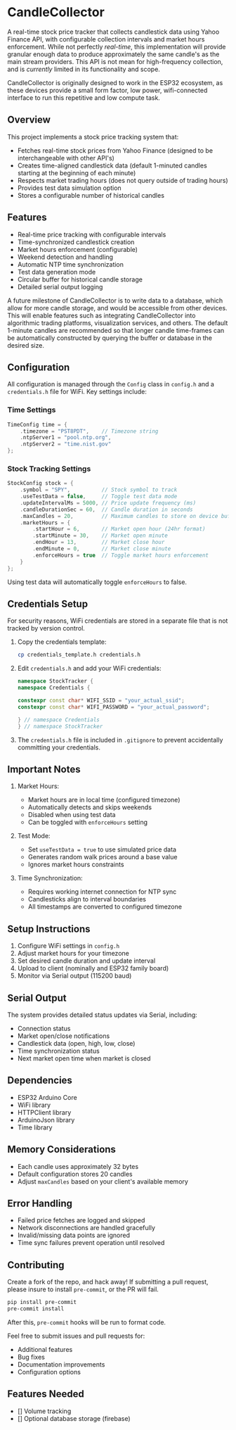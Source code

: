 # CandleCollector
A real-time stock price tracker that collects candlestick data using Yahoo Finance API, with configurable collection intervals and market hours enforcement. While not perfectly *real-time*, this implementation will provide granular enough data to produce approximately the same candle's as the main stream providers. This API is not mean for high-frequency collection, and is *currently* limited in its functionality and scope. 

CandleCollector is originally designed to work in the ESP32 ecosystem, as these devices provide a small form factor, low power, wifi-connected interface to run this repetitive and low compute task.

## Overview

This project implements a stock price tracking system that:
- Fetches real-time stock prices from Yahoo Finance (designed to be interchangeable with other API's)
- Creates time-aligned candlestick data (default 1-minuted candles starting at the beginning of each minute)
- Respects market trading hours (does not query outside of trading hours)
- Provides test data simulation option
- Stores a configurable number of historical candles

## Features

- Real-time price tracking with configurable intervals
- Time-synchronized candlestick creation
- Market hours enforcement (configurable)
- Weekend detection and handling
- Automatic NTP time synchronization
- Test data generation mode
- Circular buffer for historical candle storage
- Detailed serial output logging

A future milestone of CandleCollector is to write data to a database, which allow for more candle storage, and would be accessible from other devices. This will enable features such as integrating CandleCollector into algorithmic trading platforms, visualization services, and others. The default 1-minute candles are recommended so that longer candle time-frames can be automatically constructed by querying the buffer or database in the desired size.

## Configuration

All configuration is managed through the `Config` class in `config.h` and a `credentials.h` file for WiFi. Key settings include:

### Time Settings
```cpp
TimeConfig time = {
    .timezone = "PST8PDT",    // Timezone string
    .ntpServer1 = "pool.ntp.org",
    .ntpServer2 = "time.nist.gov"
};
```

### Stock Tracking Settings
```cpp
StockConfig stock = {
    .symbol = "SPY",          // Stock symbol to track
    .useTestData = false,     // Toggle test data mode
    .updateIntervalMs = 5000, // Price update frequency (ms)
    .candleDurationSec = 60,  // Candle duration in seconds
    .maxCandles = 20,         // Maximum candles to store on device buffer
    .marketHours = {
        .startHour = 6,       // Market open hour (24hr format)
        .startMinute = 30,    // Market open minute
        .endHour = 13,        // Market close hour
        .endMinute = 0,       // Market close minute
        .enforceHours = true  // Toggle market hours enforcement
    }
};
```
Using test data will automatically toggle `enforceHours` to false.

## Credentials Setup

For security reasons, WiFi credentials are stored in a separate file that is not tracked by version control.

1. Copy the credentials template:
   ```bash
   cp credentials_template.h credentials.h
   ```

2. Edit `credentials.h` and add your WiFi credentials:
   ```cpp
   namespace StockTracker {
   namespace Credentials {
   
   constexpr const char* WIFI_SSID = "your_actual_ssid";
   constexpr const char* WIFI_PASSWORD = "your_actual_password";
   
   } // namespace Credentials
   } // namespace StockTracker
   ```

3. The `credentials.h` file is included in `.gitignore` to prevent accidentally committing your credentials.


## Important Notes

1. Market Hours:
   - Market hours are in local time (configured timezone)
   - Automatically detects and skips weekends
   - Disabled when using test data
   - Can be toggled with `enforceHours` setting

2. Test Mode:
   - Set `useTestData = true` to use simulated price data
   - Generates random walk prices around a base value
   - Ignores market hours constraints

3. Time Synchronization:
   - Requires working internet connection for NTP sync
   - Candlesticks align to interval boundaries
   - All timestamps are converted to configured timezone

## Setup Instructions

1. Configure WiFi settings in `config.h`
2. Adjust market hours for your timezone
3. Set desired candle duration and update interval
4. Upload to client (nominally and ESP32 family board)
5. Monitor via Serial output (115200 baud)

## Serial Output

The system provides detailed status updates via Serial, including:
- Connection status
- Market open/close notifications
- Candlestick data (open, high, low, close)
- Time synchronization status
- Next market open time when market is closed

## Dependencies

- ESP32 Arduino Core
- WiFi library
- HTTPClient library
- ArduinoJson library
- Time library

## Memory Considerations

- Each candle uses approximately 32 bytes
- Default configuration stores 20 candles
- Adjust `maxCandles` based on your client's available memory

## Error Handling

- Failed price fetches are logged and skipped
- Network disconnections are handled gracefully
- Invalid/missing data points are ignored
- Time sync failures prevent operation until resolved

## Contributing

Create a fork of the repo, and hack away! If submitting a pull request, please insure to install `pre-commit`, or the PR will fail.

```bash
pip install pre-commit
pre-commit install
```

After this, `pre-commit` hooks will be run to format code. 

Feel free to submit issues and pull requests for:
- Additional features
- Bug fixes
- Documentation improvements
- Configuration options


## Features Needed
- [] Volume tracking
- [] Optional database storage (firebase)